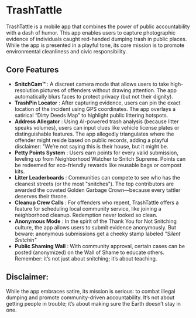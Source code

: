 # TrashTattle

TrashTattle is a mobile app that combines the power of public accountability with a dash of humor. This app enables users to capture photographic evidence of individuals caught red-handed dumping trash in public places. While the app is presented in a playful tone, its core mission is to promote environmental cleanliness and civic responsibility.

## Core Features
- **SnitchCam™** : A discreet camera mode that allows users to take high-resolution pictures of offenders without drawing attention. The app automatically blurs faces to protect privacy (but not their dignity).
- **TrashPin Locator** : After capturing evidence, users can pin the exact location of the incident using GPS coordinates. The app overlays a satirical “Dirty Deeds Map” to highlight public littering hotspots.
- **Address Allegator** : Using AI-powered trash analysis (because litter speaks volumes), users can input clues like vehicle license plates or distinguishable features. The app allegedly triangulates where the offender might reside based on public records, adding a playful disclaimer: "We’re not saying this is their house, but it might be.
- **Petty Points System** : Users earn points for every valid submission, leveling up from Neighborhood Watcher to Snitch Supreme. Points can be redeemed for eco-friendly rewards like reusable bags or compost kits.
- **Litter Leaderboards** : Communities can compete to see who has the cleanest streets (or the most "snitches"). The top contributors are awarded the coveted Golden Garbage Crown—because every tattler deserves their throne.
- **Cleanup Crew Calls** : For offenders who repent, TrashTattle offers a feature for scheduling local community service, like joining a neighborhood cleanup. Redemption never looked so clean.
- **Anonymous Mode** : In the spirit of the Thank You for Not Snitching culture, the app allows users to submit evidence anonymously. But beware: anonymous submissions get a cheeky stamp labeled *"Silent Snitchin"*
- **Public Shaming Wall** : With community approval, certain cases can be posted (anonymized) on the Wall of Shame to educate others. Remember: it’s not just about snitching; it’s about teaching.

## Disclaimer:
While the app embraces satire, its mission is serious: to combat illegal dumping and promote community-driven accountability. It’s not about getting people in trouble; it’s about making sure the Earth doesn’t stay in one.
